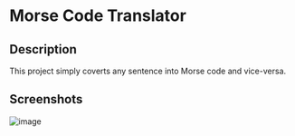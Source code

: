 <h1>Morse Code Translator</h1>
<h2>Description</h2>
This project simply coverts any sentence into Morse code and vice-versa.
<h2>Screenshots</h2>

![image](https://github.com/Nikita06211/Dev-Geeks/assets/120494269/33c4d537-37ec-41f7-a17f-ca79b7850d81)
